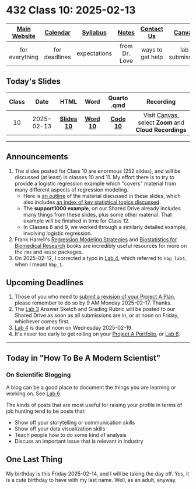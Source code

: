 # 432 Class 10: 2025-02-13

[Main Website](https://thomaselove.github.io/432-2025/) | [Calendar](https://thomaselove.github.io/432-2025/calendar.html) | [Syllabus](https://thomaselove.github.io/432-syllabus-2025/) | [Notes](https://thomaselove.github.io/432-notes/) | [Contact Us](https://thomaselove.github.io/432-2025/contact.html) | [Canvas](https://canvas.case.edu) | [Data and Code](https://github.com/THOMASELOVE/432-data) | [Sources](https://github.com/THOMASELOVE/432-classes-2024/tree/main/sources)
:-----------: | :--------------: | :----------: | :---------: | :-------------: | :-----------: | :------------: |:------:
for everything | for deadlines | expectations | from Dr. Love | ways to get help | lab submission | for downloads | to read

## Today's Slides

Class | Date | HTML | Word | Quarto .qmd | Recording
:---: | :--------: | :------: | :------: | :------: | :-------------:
10 | 2025-02-13 | **[Slides 10](https://thomaselove.github.io/432-slides-2025/slides10.html)** | **[Word 10](https://thomaselove.github.io/432-slides-2025/slides10w.docx)** | **[Code 10](https://github.com/THOMASELOVE/432-slides-2025/blob/main/slides10.qmd)** | Visit [Canvas](https://canvas.case.edu/), select **Zoom** and **Cloud Recordings**

---

## Announcements

1. The slides posted for Class 10 are enormous (252 slides), and will be discussed (at least) in classes 10 and 11. My effort there is to try to provide a logistic regression example which "covers" material from many different aspects of regression modeling.
    - Here is [an outline](outline.md) of the material discussed in these slides, which also includes [an index of key statistical topics discussed](outline.md#index-of-r-functions-and-key-statistical-ideas).
    - The **support1000 example**, on our Shared Drive already includes many things from these slides, plus some other material. That example will be finished in time for Class 12.
    - In Classes 8 and 9, we worked through a similarly detailed example, involving logistic regression.
2. Frank Harrell's [Regression Modeling Strategies](https://hbiostat.org/rmsc/) and [Biostatistics for Biomedical Research](https://hbiostat.org/bbr/) books are incredibly useful resources for more on the `rms` and `Hmisc` packages.
3. On 2025-02-12, I corrected a typo in [Lab 4](https://thomaselove.github.io/432-2025/lab4.html), which referred to `hbp_lab4`, when I meant `hbp_1`.

## Upcoming Deadlines

1. Those of you who need to [submit a revision of your Project A Plan](https://github.com/THOMASELOVE/432-classes-2025/blob/main/projectA/plan_comments.md#project-plans-for-which-i-need-to-see-a-full-revision-by-monday-2025-02-17-at-9-am), please remember to do so by 9 AM Monday 2025-02-17. Thanks.
2. The [Lab 3](https://thomaselove.github.io/432-2025/lab3.html) Answer Sketch and Grading Rubric will be posted to our Shared Drive as soon as all submissions are in, or at noon on Friday, whichever comes first.
3. [Lab 4](https://thomaselove.github.io/432-2025/lab4.html) is due at noon on Wednesday 2025-02-19.
4. It's never too early to get rolling on your [Project A Portfolio](https://thomaselove.github.io/432-2025/projA.html), or [Lab 6](https://thomaselove.github.io/432-2025/lab6.html).

----

## Today in "How To Be A Modern Scientist"

### On Scientific Blogging

A blog can be a good place to document the things you are learning or working on. See [Lab 6](https://thomaselove.github.io/432-2025/lab6.html).

The kinds of posts that are most useful for raising your profile in terms of job hunting tend to be posts that:

- Show off your storytelling or communication skills
- Show off your data visualization skills
- Teach people how to do some kind of analysis
- Discuss an important issue that is relevant in industry

## One Last Thing

My birthday is this Friday 2025-02-14, and I will be taking the day off. Yes, it is a cute birthday to have with my last name. Well, as an adult, anyway.

